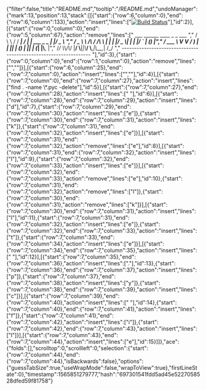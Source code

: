 {"filter":false,"title":"README.md","tooltip":"/README.md","undoManager":{"mark":13,"position":13,"stack":[[{"start":{"row":6,"column":0},"end":{"row":6,"column":133},"action":"insert","lines":["[![Build Status](https://travis-ci.com/rokambol/World-of-Fintess.svg?branch=master)](https://travis-ci.com/rokambol/World-of-Fintess)"],"id":2}],[{"start":{"row":0,"column":0},"end":{"row":5,"column":67},"action":"remove","lines":["         ___        ______     ____ _                 _  ___  ","        / \\ \\      / / ___|   / ___| | ___  _   _  __| |/ _ \\ ","       / _ \\ \\ /\\ / /\\___ \\  | |   | |/ _ \\| | | |/ _` | (_) |","      / ___ \\ V  V /  ___) | | |___| | (_) | |_| | (_| |\\__, |","     /_/   \\_\\_/\\_/  |____/   \\____|_|\\___/ \\__,_|\\__,_|  /_/ "," ----------------------------------------------------------------- "],"id":3},{"start":{"row":0,"column":0},"end":{"row":1,"column":0},"action":"remove","lines":["",""]}],[{"start":{"row":6,"column":25},"end":{"row":7,"column":0},"action":"insert","lines":["",""],"id":4}],[{"start":{"row":7,"column":0},"end":{"row":7,"column":27},"action":"insert","lines":["find . -name \\*.pyc -delete"],"id":5}],[{"start":{"row":7,"column":27},"end":{"row":7,"column":28},"action":"insert","lines":[" "],"id":6}],[{"start":{"row":7,"column":28},"end":{"row":7,"column":29},"action":"insert","lines":["d"],"id":7},{"start":{"row":7,"column":29},"end":{"row":7,"column":30},"action":"insert","lines":["e"]},{"start":{"row":7,"column":30},"end":{"row":7,"column":31},"action":"insert","lines":["k"]},{"start":{"row":7,"column":31},"end":{"row":7,"column":32},"action":"insert","lines":["e"]}],[{"start":{"row":7,"column":31},"end":{"row":7,"column":32},"action":"remove","lines":["e"],"id":8}],[{"start":{"row":7,"column":31},"end":{"row":7,"column":32},"action":"insert","lines":["l"],"id":9},{"start":{"row":7,"column":32},"end":{"row":7,"column":33},"action":"insert","lines":["e"]}],[{"start":{"row":7,"column":32},"end":{"row":7,"column":33},"action":"remove","lines":["e"],"id":10},{"start":{"row":7,"column":31},"end":{"row":7,"column":32},"action":"remove","lines":["l"]},{"start":{"row":7,"column":30},"end":{"row":7,"column":31},"action":"remove","lines":["k"]}],[{"start":{"row":7,"column":30},"end":{"row":7,"column":31},"action":"insert","lines":["l"],"id":11},{"start":{"row":7,"column":31},"end":{"row":7,"column":32},"action":"insert","lines":["e"]},{"start":{"row":7,"column":32},"end":{"row":7,"column":33},"action":"insert","lines":["t"]},{"start":{"row":7,"column":33},"end":{"row":7,"column":34},"action":"insert","lines":["e"]}],[{"start":{"row":7,"column":34},"end":{"row":7,"column":35},"action":"insert","lines":[" "],"id":12}],[{"start":{"row":7,"column":35},"end":{"row":7,"column":36},"action":"insert","lines":["."],"id":13},{"start":{"row":7,"column":36},"end":{"row":7,"column":37},"action":"insert","lines":["p"]},{"start":{"row":7,"column":37},"end":{"row":7,"column":38},"action":"insert","lines":["y"]},{"start":{"row":7,"column":38},"end":{"row":7,"column":39},"action":"insert","lines":["c"]}],[{"start":{"row":7,"column":39},"end":{"row":7,"column":40},"action":"insert","lines":[" "],"id":14},{"start":{"row":7,"column":40},"end":{"row":7,"column":41},"action":"insert","lines":["f"]},{"start":{"row":7,"column":41},"end":{"row":7,"column":42},"action":"insert","lines":["i"]},{"start":{"row":7,"column":42},"end":{"row":7,"column":43},"action":"insert","lines":["l"]}],[{"start":{"row":7,"column":43},"end":{"row":7,"column":44},"action":"insert","lines":["e"],"id":15}]]},"ace":{"folds":[],"scrolltop":0,"scrollleft":0,"selection":{"start":{"row":7,"column":44},"end":{"row":7,"column":44},"isBackwards":false},"options":{"guessTabSize":true,"useWrapMode":false,"wrapToView":true},"firstLineState":0},"timestamp":1565851279777,"hash":"697301541fdd5ad45e5227058528dfed59f81758"}